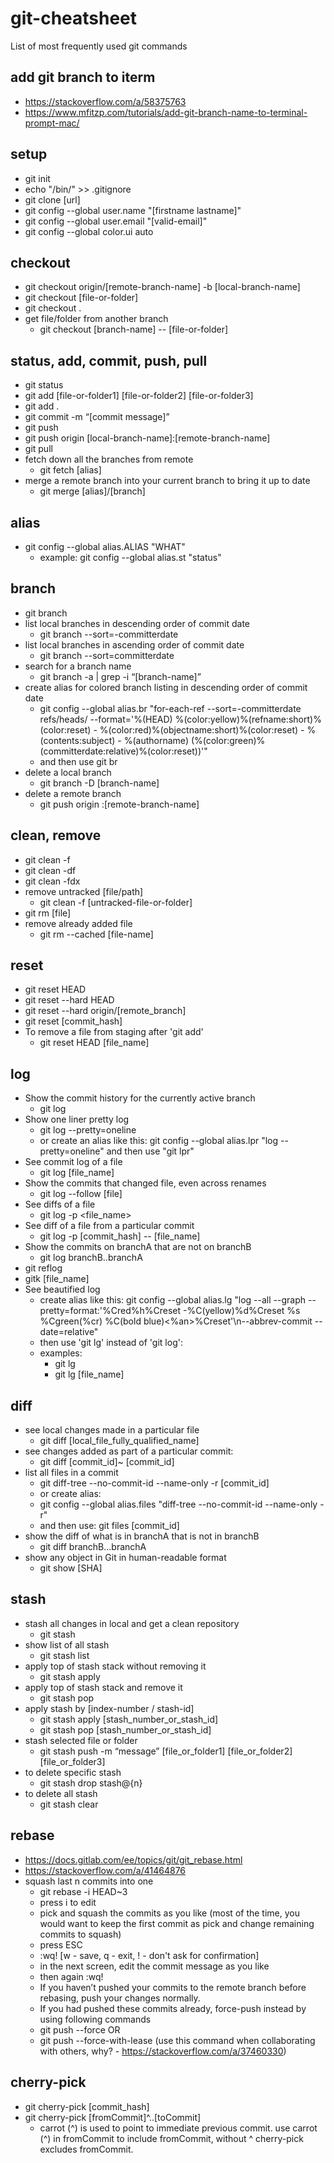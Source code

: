 # git-cheatsheet
List of most frequently used git commands

## add git branch to iterm
* https://stackoverflow.com/a/58375763
* https://www.mfitzp.com/tutorials/add-git-branch-name-to-terminal-prompt-mac/

## setup
* git init
* echo "/bin/" >> .gitignore
* git clone [url]
* git config --global user.name "[firstname lastname]"
* git config --global user.email "[valid-email]"
* git config --global color.ui auto

## checkout
* git checkout origin/[remote-branch-name] -b [local-branch-name]
* git checkout [file-or-folder]
* git checkout .
* get file/folder from another branch
  - git checkout [branch-name] -- [file-or-folder]

## status, add, commit, push, pull
* git status
* git add [file-or-folder1] [file-or-folder2] [file-or-folder3]
* git add .
* git commit -m “[commit message]”
* git push
* git push origin [local-branch-name]:[remote-branch-name]
* git pull
* fetch down all the branches from remote
  - git fetch [alias]
* merge a remote branch into your current branch to bring it up to date
  - git merge [alias]/[branch]


## alias
* git config --global alias.ALIAS "WHAT"
  - example: git config --global alias.st "status"

## branch
* git branch
* list local branches in descending order of commit date
  - git branch --sort=-committerdate
* list local branches in ascending order of commit date
  - git branch --sort=committerdate
* search for a branch name
  - git branch -a | grep -i “[branch-name]”
* create alias for colored branch listing in descending order of commit date
  - git config --global alias.br "for-each-ref --sort=-committerdate refs/heads/ --format='%(HEAD) %(color:yellow)%(refname:short)%(color:reset) - %(color:red)%(objectname:short)%(color:reset) - %(contents:subject) - %(authorname) (%(color:green)%(committerdate:relative)%(color:reset))'" 
  - and then use git br
* delete a local branch
  - git branch -D [branch-name]
* delete a remote branch
  - git push origin :[remote-branch-name]

## clean, remove
* git clean -f
* git clean -df
* git clean -fdx
* remove untracked [file/path]
  - git clean -f [untracked-file-or-folder]
* git rm [file]
* remove already added file
  - git rm --cached [file-name]

## reset
* git reset HEAD
* git reset --hard HEAD
* git reset --hard origin/[remote_branch]
* git reset [commit_hash]
* To remove a file from staging after 'git add'
  - git reset HEAD [file_name]

## log
* Show the commit history for the currently active branch
  - git log
* Show one liner pretty log
  - git log --pretty=oneline
  - or create an alias like this: git config --global alias.lpr "log --pretty=oneline" and then use "git lpr"
* See commit log of a file
  - git log [file_name]
* Show the commits that changed file, even across renames
  - git log --follow [file]
* See diffs of a file
  - git log -p <file_name>
* See diff of a file from a particular commit
  - git log -p [commit_hash] -- [file_name]
* Show the commits on branchA that are not on branchB
  - git log branchB..branchA
* git reflog
* gitk [file_name]
* See beautified log
  - create alias like this: git config --global alias.lg "log --all --graph --pretty=format:'%Cred%h%Creset -%C(yellow)%d%Creset %s %Cgreen(%cr) %C(bold blue)<%an>%Creset'\n--abbrev-commit --date=relative"
  - then use 'git lg' instead of 'git log':
  - examples: 
    - git lg
    - git lg [file_name]
 
## diff
* see local changes made in a particular file
  - git diff [local_file_fully_qualified_name]
* see changes added as part of a particular commit:
  - git diff [commit_id]~ [commit_id]
* list all files in a commit
  - git diff-tree --no-commit-id --name-only -r [commit_id]
  - or create alias: 
  - git config --global alias.files "diff-tree --no-commit-id --name-only -r"
  - and then use: git files [commit_id]
* show the diff of what is in branchA that is not in branchB
  - git diff branchB...branchA
* show any object in Git in human-readable format
  - git show [SHA]

## stash
* stash all changes in local and get a clean repository
  - git stash
* show list of all stash
  - git stash list
* apply top of stash stack without removing it
  - git stash apply 
* apply top of stash stack and remove it
  - git stash pop 
* apply stash by [index-number / stash-id]
  - git stash apply [stash_number_or_stash_id]
  - git stash pop [stash_number_or_stash_id]
* stash selected file or folder
  - git stash push -m “message” [file_or_folder1] [file_or_folder2] [file_or_folder3]
* to delete specific stash
  - git stash drop stash@{n}
* to delete all stash
  - git stash clear

## rebase
* https://docs.gitlab.com/ee/topics/git/git_rebase.html
* https://stackoverflow.com/a/41464876
* squash last n commits into one
  - git rebase -i HEAD~3
  - press i to edit
  - pick and squash the commits as you like (most of the time, you would want to keep the first commit as pick and change remaining commits to squash)
  - press ESC
  - :wq! [w - save, q - exit, ! - don't ask for confirmation]
  - in the next screen, edit the commit message as you like
  - then again :wq!
  - If you haven’t pushed your commits to the remote branch before rebasing, push your changes normally. 
  - If you had pushed these commits already, force-push instead by using following commands
  - git push --force OR 
  - git push --force-with-lease (use this command when collaborating with others, why? - https://stackoverflow.com/a/37460330)

## cherry-pick
* git cherry-pick [commit_hash]
* git cherry-pick [fromCommit]^..[toCommit]
  - carrot (^) is used to point to immediate previous commit. use carrot (^) in fromCommit to include fromCommit, without ^ cherry-pick excludes fromCommit.
